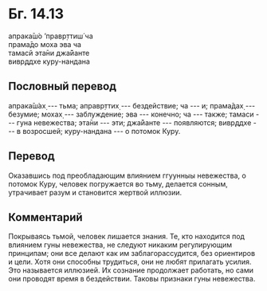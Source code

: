 # Бг. 14.13
апрака̄ш́о ’правр̣ттиш́ ча<br/>
прама̄до моха эва ча<br/>
тамасй эта̄ни джа̄йанте<br/>
вивр̣ддхе куру-нандана
## Пословный перевод

апрака̄ш́ах̣ --- тьма; аправр̣ттих̣ --- бездействие; ча --- и; прама̄дах̣ ---
безумие; мохах̣ --- заблуждение; эва --- конечно; ча --- также; тамаси
--- гуна невежества; эта̄ни --- эти; джа̄йанте --- появляются; вивр̣ддхе
--- в возросшей; куру-нандана --- о потомок Куру.

## Перевод

Оказавшись под преобладающим влиянием ггуунныы невежества, о потомок
Куру, человек погружается во тьму, делается сонным, утрачивает разум и
становится жертвой иллюзии.

## Комментарий

Покрываясь тьмой, человек лишается знания. Те, кто находится под
влиянием гуны невежества, не следуют никаким регулирующим принципам; они
все делают как им заблагорассудится, без ориентиров и цели. Хотя они
способны трудиться, они не любят прилагать усилия. Это называется
иллюзией. Их сознание продолжает работать, но сами они проводят время в
бездействии. Таковы признаки гуны невежества.
